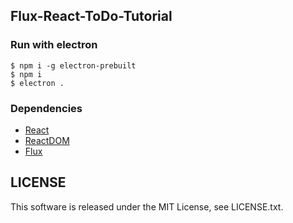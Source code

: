 ## Flux-React-ToDo-Tutorial

### Run with electron

```
$ npm i -g electron-prebuilt
$ npm i
$ electron .
```

### Dependencies

  - [React](https://facebook.github.io/react/)
  - [ReactDOM](https://facebook.github.io/react/)
  - [Flux](https://github.com/facebook/flux)

## LICENSE

This software is released under the MIT License, see LICENSE.txt.
